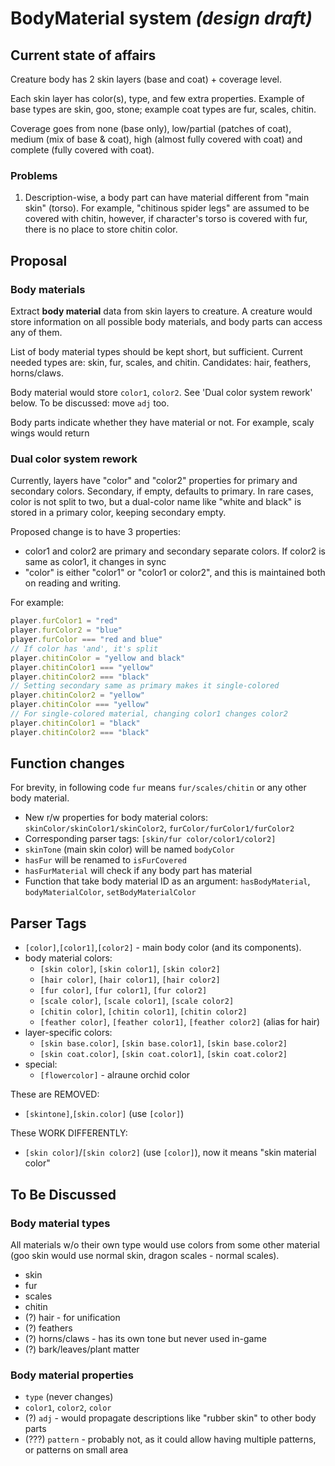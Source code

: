 # BodyMaterial system _(design draft)_

## Current state of affairs

Creature body has 2 skin layers (base and coat) + coverage level.

Each skin layer has color(s), type, and few extra properties. Example of base types are skin, goo, stone; example coat types are fur, scales, chitin.

Coverage goes from none (base only), low/partial (patches of coat), medium (mix of base & coat), high (almost fully covered with coat) and complete (fully covered with coat).

### Problems

1. Description-wise, a body part can have material different from "main skin" (torso). For example, "chitinous spider legs" are assumed to be covered with chitin, however, if character's torso is covered with fur, there is no place to store chitin color.

## Proposal

### Body materials

Extract **body material** data from skin layers to creature. A creature would store information on all possible body materials, and body parts can access any of them.

List of body material types should be kept short, but sufficient. Current needed types are: skin, fur, scales, and chitin. Candidates: hair, feathers, horns/claws.

Body material would store `color1`, `color2`. See 'Dual color system rework' below. To be discussed: move `adj` too.

Body parts indicate whether they have material or not. For example, scaly wings would return

### Dual color system rework

Currently, layers have "color" and "color2" properties for primary and secondary colors. Secondary, if empty, defaults to primary. In rare cases, color is not split to two, but a dual-color name like "white and black" is stored in a primary color, keeping secondary empty.

Proposed change is to have 3 properties:
* color1 and color2 are primary and secondary separate colors. If color2 is same as color1, it changes in sync
* "color" is either "color1" or "color1 or color2", and this is maintained both on reading and writing.

For example:
```js
player.furColor1 = "red"
player.furColor2 = "blue"
player.furColor === "red and blue"
// If color has 'and', it's split 
player.chitinColor = "yellow and black"
player.chitinColor1 === "yellow"
player.chitinColor2 === "black"
// Setting secondary same as primary makes it single-colored
player.chitinColor2 = "yellow"
player.chitinColor === "yellow"
// For single-colored material, changing color1 changes color2
player.chitinColor1 = "black"
player.chitinColor2 === "black"
```

## Function changes

For brevity, in following code `fur` means `fur/scales/chitin` or any other body material.

* New r/w properties for body material colors: `skinColor/skinColor1/skinColor2`, `furColor/furColor1/furColor2`
* Corresponding parser tags: `[skin/fur color/color1/color2]`
* `skinTone` (main skin color) will be named `bodyColor`
* `hasFur` will be renamed to `isFurCovered`
* `hasFurMaterial` will check if any body part has material
* Function that take body material ID as an argument: `hasBodyMaterial`, `bodyMaterialColor`, `setBodyMaterialColor`

## Parser Tags

* `[color]`,`[color1]`,`[color2]` - main body color (and its components).
* body material colors:
  - `[skin color]`, `[skin color1]`, `[skin color2]`
  - `[hair color]`, `[hair color1]`, `[hair color2]`
  - `[fur color]`, `[fur color1]`, `[fur color2]`
  - `[scale color]`, `[scale color1]`, `[scale color2]`
  - `[chitin color]`, `[chitin color1]`, `[chitin color2]`
  - `[feather color]`, `[feather color1]`, `[feather color2]` (alias for hair)
* layer-specific colors:
  - `[skin base.color]`, `[skin base.color1]`, `[skin base.color2]`  
  - `[skin coat.color]`, `[skin coat.color1]`, `[skin coat.color2]` 
* special:
  - `[flowercolor]` - alraune orchid color

These are REMOVED:
* `[skintone]`,`[skin.color]` (use `[color]`)

These WORK DIFFERENTLY:
* `[skin color]`/`[skin color2]` (use `[color]`), now it means "skin material color"

## To Be Discussed

### Body material types

All materials w/o their own type would use colors from some other material (goo skin would use normal skin, dragon scales - normal scales).

- skin
- fur
- scales
- chitin
- (?) hair - for unification
- (?) feathers
- (?) horns/claws - has its own tone but never used in-game
- (?) bark/leaves/plant matter

### Body material properties

- `type` (never changes)
- `color1`, `color2`, `color`
- (?) `adj` - would propagate descriptions like "rubber skin" to other body parts
- (???) `pattern` - probably not, as it could allow having multiple patterns, or patterns on small area
